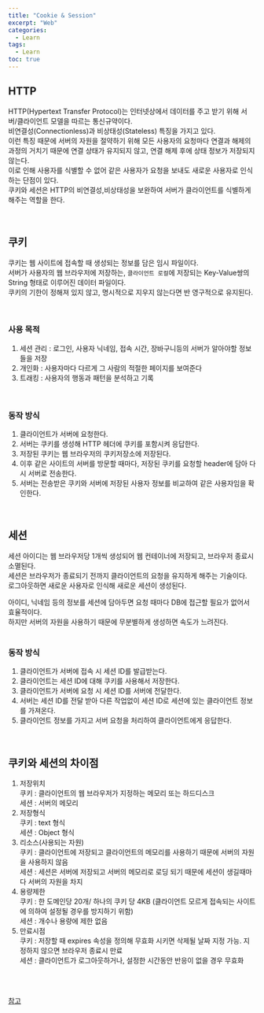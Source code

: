 ```yaml
---
title: "Cookie & Session"
excerpt: "Web"
categories: 
  - Learn
tags: 
  - Learn
toc: true
---
```


## HTTP

HTTP(Hypertext Transfer Protocol)는 인터넷상에서 데이터를 주고 받기 위해 서버/클라이언트 모델을 따르는 통신규약이다.<br>
비연결성(Connectionless)과 비상태성(Stateless) 특징을 가지고 있다.<br>
이런 특징 때문에 서버의 자원을 절약하기 위해 모든 사용자의 요청마다 연결과 해제의 과정의 거치기 때문에 연결 상태가 유지되지 않고, 연결 해제 후에 상태 정보가 저장되지 않는다.<br>
이로 인해 사용자를 식별할 수 없어 같은 사용자가 요청을 보내도 새로운 사용자로 인식하는 단점이 있다.<br>
쿠키와 세션은 HTTP의 비연결성,비상태성을 보완하여 서버가 클라이언트를 식별하게 해주는 역할을 한다.<br>

<br>

## 쿠키

쿠키는 웹 사이트에 접속할 때 생성되는 정보를 담은 임시 파일이다.<br>
서버가 사용자의 웹 브라우저에 저장하는, `클라이언트 로컬`에 저장되는 Key-Value쌍의 String 형태로 이루어진 데이터 파일이다.<br>
쿠키의 기한이 정해져 있지 않고, 명시적으로 지우지 않는다면 반 영구적으로 유지된다.<br>

<br>

### 사용 목적

1. 세션 관리 : 로그인, 사용자 닉네임, 접속 시간, 장바구니등의 서버가 알아야할 정보들을 저장
2. 개인화 : 사용자마다 다르게 그 사람의 적절한 페이지를 보여준다
3. 트래킹 : 사용자의 행동과 패턴을 분석하고 기록

<br>

### 동작 방식

1. 클라이언트가 서버에 요청한다.
2. 서버는 쿠키를 생성해 HTTP 헤더에 쿠키를 포함시켜 응답한다.
3. 저장된 쿠키는 웹 브라우저의 쿠키저장소에 저장된다.
4. 이후 같은 사이트의 서버를 방문할 때마다, 저장된 쿠키를 요청할 header에 담아 다시 서버로 전송한다.
5. 서버는 전송받은 쿠키와 서버에 저장된 사용자 정보를 비교하여 같은 사용자임을 확인한다. 

<br>


## 세션

세션 아이디는 웹 브라우저당 1개씩 생성되어 웹 컨테이너에 저장되고, 브라우저 종료시 소멸된다.<br>
세션은 브라우저가 종료되기 전까지 클라이언트의 요청을 유지하게 해주는 기술이다.<br>
로그아웃하면 새로운 사용자로 인식해 새로운 세션이 생성된다.<br>

아이디, 닉네임 등의 정보를 세션에 담아두면 요청 때마다 DB에 접근할 필요가 없어서 효율적이다.<br>
하지만 서버의 자원을 사용하기 때문에 무분별하게 생성하면 속도가 느려진다.
<br><br>

### 동작 방식

1. 클라이언트가 서버에 접속 시 세션 ID를 발급받는다.
2. 클라이언트는 세션 ID에 대해 쿠키를 사용해서 저장한다.
3. 클라이언트가 서버에 요청 시 세션 ID를 서버에 전달한다.
4. 서버는 세션 ID를 전달 받아 다른 작업없이 세션 ID로 세션에 있는 클라이언트 정보를 가져온다.
5.  클라이언트 정보를 가지고 서버 요청을 처리하여 클라이언트에게 응답한다.

<br>

## 쿠키와 세션의 차이점

1. 저장위치 <br>
쿠키 : 클라이언트의 웹 브라우저가 지정하는 메모리 또는 하드디스크 <br>
세션 : 서버의 메모리<br>
2. 저장형식<br>
쿠키 : text 형식 <br>
세션 : Object 형식<br>
3. 리소스(사용되는 자원)<br>
쿠키 : 클라이언트에 저장되고 클라이언트의 메모리를 사용하기 때문에 서버의 자원을 사용하지 않음<br>
세션 : 세션은 서버에 저장되고 서버의 메모리로 로딩 되기 때문에 세션이 생길때마다 서버의 자원을 차지<br>
4. 용량제한<br>
쿠키 : 한 도메인당 20개/ 하나의 쿠키 당 4KB (클라이언트 모르게 접속되는 사이트에 의하여 설정될 경우를 방지하기 위함)<br>
세션 : 개수나 용량에 제한 없음
5. 만료시점<br>
쿠키 : 저장할 때 expires 속성을 정의해 무효화 시키면 삭제될 날짜 지정 가능. 지정하지 않으면 브라우저 종료시 만료<br>
세션 : 클라이언트가 로그아웃하거나, 설정한 시간동안 반응이 없을 경우 무효화<br>

<br><br>



[참고](https://devuna.tistory.com/23)

<br><br>